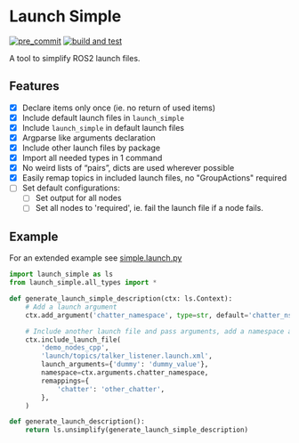 # Launch Simple
[![pre_commit](https://github.com/lgulich/launch_simple/actions/workflows/pre_commit.yml/badge.svg)](https://github.com/lgulich/launch_simple/actions/workflows/pre_commit.yml)
[![build and test](https://github.com/lgulich/launch_simple/actions/workflows/build_and_test.yml/badge.svg)](https://github.com/lgulich/launch_simple/actions/workflows/build_and_test.yml)

A tool to simplify ROS2 launch files.

## Features
- [x] Declare items only once (ie. no return of used items)
- [x] Include default launch files in `launch_simple`
- [x] Include `launch_simple` in default launch files
- [x] Argparse like arguments declaration
- [x] Include other launch files by package
- [x] Import all needed types in 1 command
- [x] No weird lists of “pairs”, dicts are used wherever possible
- [x] Easily remap topics in included launch files, no "GroupActions" required
- [ ] Set default configurations:
    - [ ] Set output for all nodes
    - [ ] Set all nodes to 'required', ie. fail the launch file if a node fails.

## Example
For an extended example see [simple.launch.py](launch_simple/launch/simple.launch.py)
```py
import launch_simple as ls
from launch_simple.all_types import *

def generate_launch_simple_description(ctx: ls.Context):
    # Add a launch argument
    ctx.add_argument('chatter_namespace', type=str, default='chatter_ns')

    # Include another launch file and pass arguments, add a namespace and remap topics.
    ctx.include_launch_file(
        'demo_nodes_cpp',
        'launch/topics/talker_listener.launch.xml',
        launch_arguments={'dummy': 'dummy_value'},
        namespace=ctx.arguments.chatter_namespace,
        remappings={
            'chatter': 'other_chatter',
        },
    )

def generate_launch_description():
    return ls.unsimplify(generate_launch_simple_description)
```
